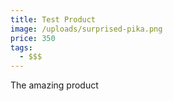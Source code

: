 ```yaml
---
title: Test Product
image: /uploads/surprised-pika.png
price: 350
tags:
  - $$$
---
```

The amazing product
